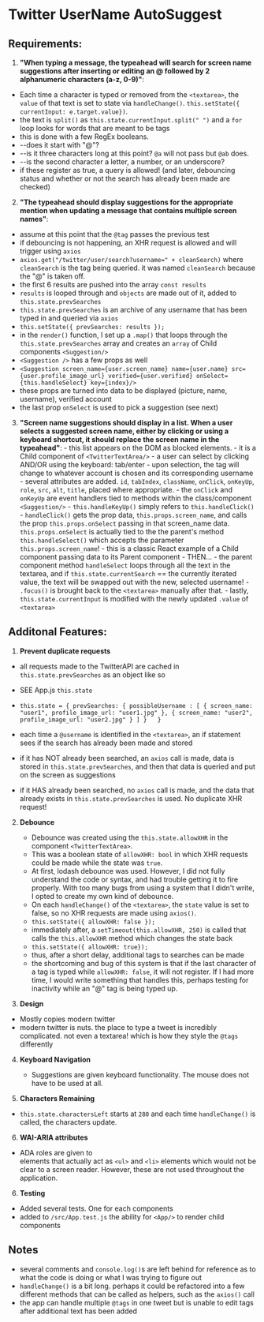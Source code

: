 <!-- # Sprout Social Applicant Homework -->
# Twitter UserName AutoSuggest

## Requirements:

1. **"When typing a message, the typeahead will search for screen name suggestions after inserting or editing an @ followed by 2 alphanumeric characters (a-z, 0-9)"**:
  - Each time a character is typed or removed from the `<textarea>`, the `value` of that text is set to state via `handleChange()`. `this.setState({ currentInput: e.target.value})`.
  - the text is `split()` as `this.state.currentInput.split(" ")` and a `for` loop looks for words that are meant to be tags
  - this is done with a few RegEx booleans.
  - --does it start with "@"?
  - --is it three characters long at this point? `@a` will not pass but `@ab` does.
  - --is the second character a letter, a number, or an underscore?
  - if these register as true, a query is allowed! (and later, debouncing status and whether or not the search has already been made are checked)

2. **"The typeahead should display suggestions for the appropriate mention when updating a message that contains multiple screen names"**:
  - assume at this point that the `@tag` passes the previous test
  - if debouncing is not happening, an XHR request is allowed and will trigger using `axios`
  - `axios.get("/twitter/user/search?username=" + cleanSearch)` where `cleanSearch` is the tag being queried. it was named `cleanSearch` because the "@" is taken off.
  - the first 6 results are pushed into the array `const results`
  - `results` is looped through and `objects` are made out of it, added to `this.state.prevSearches`
  - `this.state.prevSearches` is an archive of any username that has been typed in and queried via `axios`
  - `this.setState({ prevSearches: results });`
  - in the `render()` function, I set up a `.map()` that loops through the `this.state.prevSearches` array and creates an `array` of Child components `<Suggestion/>`
  - `<Suggestion />` has a few props as well
  - `<Suggestion screen_name={user.screen_name} name={user.name} src={user.profile_image_url} verified={user.verified} onSelect={this.handleSelect} key={index}/>`
  - these props are turned into data to be displayed (picture, name, username), verified account
  - the last prop `onSelect` is used to pick a suggestion (see next)

  3. **"Screen name suggestions should display in a list. When a user selects a suggested screen name, either by clicking or using a keyboard shortcut, it should replace the screen name in the typeahead"**:
    - this list appears on the DOM as blocked elements.
    - it is a Child component of `<TwitterTextArea/>`
    - a user can select by clicking AND/OR using the keyboard: tab/enter
    - upon selection, the tag will change to whatever account is chosen and its corresponding username
    - several attributes are added. `id`, `tabIndex`, `className`, `onClick`, `onKeyUp`, `role`, `src`, `alt`, `title`, placed where appropriate.
    - the `onClick` and `onKeyUp` are event handlers tied to methods within the class/component `<Suggestion/>`
    - `this.handleKeyUp()` simply refers to `this.handleClick()`
    - `handleClick()` gets the prop data, `this.props.screen_name`, and calls the prop `this.props.onSelect` passing in that screen_name data. `this.props.onSelect` is actually tied to the the parent's method `this.handleSelect()` which accepts the parameter `this.props.screen_name`!
    - this is a classic React example of a Child component passing data to its Parent component
    - THEN...
    - the parent component method `handleSelect` loops through all the text in the textarea, and if `this.state.currentSearch` == the currently iterated value, the text will be swapped out with the new, selected username!
    - `.focus()` is brought back to the `<textarea>` manually after that.
    - lastly, `this.state.currentInput` is modified with the newly updated `.value` of `<textarea>`


## Additonal Features:

1. **Prevent duplicate requests**
  - all requests made to the TwitterAPI are cached in `this.state.prevSearches` as an object like so
  - SEE App.js `this.state`
  - `this.state = { prevSearches:
      { possibleUsername : [
        { screen_name: "user1", profile_image_url: "user1.jpg" },
        { screen_name: "user2", profile_image_url: "user2.jpg" }
      ]
  }  
}`

  - each time a `@username` is identified in the `<textarea>`, an if statement sees if the search has already been made and stored
  - if it has NOT already been searched, an `axios` call is made, data is stored in `this.state.prevSearches`, and then that data is queried and put on the screen as suggestions
  - if it HAS already been searched, no `axios` call is made, and the data that already exists in `this.state.prevSearches` is used. No duplicate XHR request!

2. **Debounce**
   - Debounce was created using the `this.state.allowXHR` in the component `<TwitterTextArea>`.
   - This was a boolean state of `allowXHR: bool` in which XHR requests could be made while the state was `true`.
   - At first, lodash debounce was used. However, I did not fully understand the code or syntax, and had trouble getting it to fire properly. With too many bugs from using a system that I didn't write, I opted to create my own kind of debounce.
   - On each `handleChange()` of the `<textarea>`, the `state` value is set to false, so no XHR requests are made using `axios()`.
   - `this.setState({ allowXHR: false });`
   - immediately after, a `setTimeout(this.allowXHR, 250)` is called that calls the `this.allowXHR` method which changes the state back
   - `this.setState({ allowXHR: true});`
   - thus, after a short delay, additional tags to searches can be made
   - the shortcoming and bug of this system is that if the last character of a tag is typed while `allowXHR: false`, it will not register. If I had more time, I would write something that handles this, perhaps testing for inactivity while an "@" tag is being typed up.

3. **Design**
  - Mostly copies modern twitter
  - modern twitter is nuts. the place to type a tweet is incredibly complicated. not even a textarea! which is how they style the `@tags` differently

4. **Keyboard Navigation**
   - Suggestions are given keyboard functionality. The mouse does not have to be used at all.

5. **Characters Remaining**
  - `this.state.charactersLeft` starts at `280` and each time `handleChange()` is called, the characters update.

6. **WAI-ARIA attributes**
  - ADA roles are given to <div> elements that actually act as `<ul>` and `<li>` elements which would not be clear to a screen reader. However, these are not used throughout the application.

6. **Testing**
  - Added several tests. One for each components
  - added to `/src/App.test.js` the ability for `<App/>` to render child components

## Notes

- several comments and `console.log()`s are left behind for reference as to what the code is doing or what I was trying to figure out
- `handleChange()` is a bit long. perhaps it could be refactored into a few different methods that can be called as helpers, such as the `axios()` call
- the app can handle multiple `@tags` in one tweet but is unable to edit tags after additional text has been added
